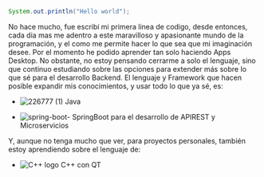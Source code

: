 ```Java
System.out.println("Hello world");
```
No hace mucho, fue escribí mi primera linea de codigo, desde entonces, cada dia mas me adentro a este maravilloso y apasionante mundo de la programación, y el como me permite hacer lo que sea que mi imaginación desee. Por el momento he podido aprender tan solo haciendo Apps Desktop. No obstante, no estoy pensando cerrarme a solo el lenguaje, sino que continuo estudiando sobre las opciones para extender más sobre lo que sé para el desarrollo Backend. El lenguaje y Framework que hacen posible expandir mis conocimientos, y usar todo lo que ya sé, es:

- ![226777 (1)](https://user-images.githubusercontent.com/114286961/215285345-1734feb6-2775-436d-9ded-58cb366eb510.png) Java 

- ![spring-boot-](https://user-images.githubusercontent.com/114286961/215282948-56d898f5-32af-4a16-999c-91b0a3b49827.png) SpringBoot para el desarrollo de APIREST y Microservicios 

Y, aunque no tenga mucho que ver, para proyectos personales, también estoy aprendiendo sobre el lenguaje de:

- ![C++ logo](https://user-images.githubusercontent.com/114286961/215284363-d2ca337f-14e1-4474-a469-912b1c485b07.png) C++ con QT

